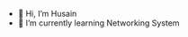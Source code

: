 - 👋 Hi, I’m Husain
- 🌱 I’m currently learning Networking System

<!---
MhdHusin/MhdHusin is a ✨ special ✨ repository because its `README.md` (this file) appears on your GitHub profile.
You can click the Preview link to take a look at your changes.
--->
